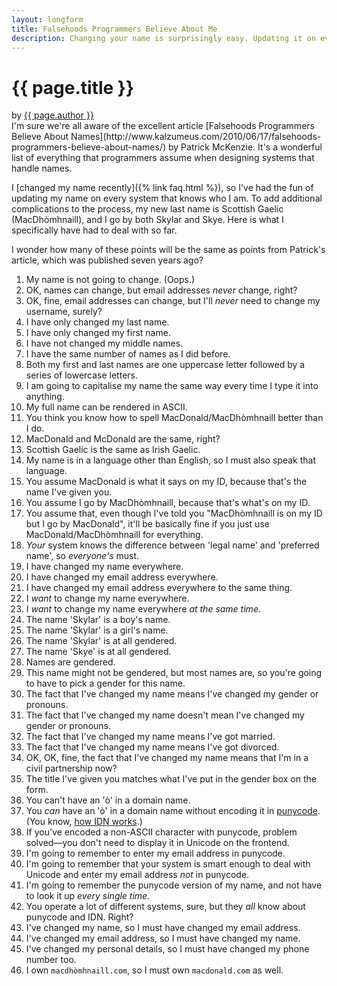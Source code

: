 ```yaml
---
layout: longform
title: Falsehoods Programmers Believe About Me
description: Changing your name is surprisingly easy. Updating it on every system is a real pain.
---
```

# {{ page.title }}
<div class="byline">by <a href="{% link index.html %}">{{ page.author }}</a></div>
I'm sure we're all aware of the excellent article [Falsehoods Programmers Believe About Names](http://www.kalzumeus.com/2010/06/17/falsehoods-programmers-believe-about-names/) by Patrick McKenzie. It's a wonderful list of everything that programmers assume when designing systems that handle names.

I [changed my name recently]({% link faq.html %}), so I've had the fun of updating my name on every system that knows who I am. To add additional complications to the process, my new last name is Scottish Gaelic (MacDhòmhnaill), and I go by both Skylar and Skye. Here is what I specifically have had to deal with so far.

I wonder how many of these points will be the same as points from Patrick's article, which was published seven years ago?

1. My name is not going to change. (Oops.)
2. OK, names can change, but email addresses _never_ change, right?
3. OK, fine, email addresses can change, but I'll _never_ need to change my username, surely?
4. I have only changed my last name.
5. I have only changed my first name.
6. I have not changed my middle names.
7. I have the same number of names as I did before.
8. Both my first and last names are one uppercase letter followed by a series of lowercase letters.
9. I am going to capitalise my name the same way every time I type it into anything.
10. My full name can be rendered in ASCII.
11. You think you know how to spell MacDonald/MacDhòmhnaill better than I do.
12. MacDonald and McDonald are the same, right?
13. Scottish Gaelic is the same as Irish Gaelic.
14. My name is in a language other than English, so I must also speak that language.
15. You assume MacDonald is what it says on my ID, because that's the name I've given you.
16. You assume I go by MacDhòmhnaill, because that's what's on my ID.
17. You assume that, even though I've told you "MacDhòmhnaill is on my ID but I go by MacDonald", it'll be basically fine if you just use MacDonald/MacDhòmhnaill for everything.
18. _Your_ system knows the difference between 'legal name' and 'preferred name', so _everyone's_ must.
19. I have changed my name everywhere.
20. I have changed my email address everywhere.
21. I have changed my email address everywhere to the same thing.
22. I _want_ to change my name everywhere.
23. I _want_ to change my name everywhere _at the same time_.
24. The name 'Skylar' is a boy's name.
25. The name 'Skylar' is a girl's name.
26. The name 'Skylar' is at all gendered.
27. The name 'Skye' is at all gendered.
28. Names are gendered.
29. This name might not be gendered, but most names are, so you're going to have to pick a gender for this name.
30. The fact that I've changed my name means I've changed my gender or pronouns.
31. The fact that I've changed my name doesn't mean I've changed my gender or pronouns.
32. The fact that I've changed my name means I've got married.
33. The fact that I've changed my name means I've got divorced.
34. OK, OK, fine, the fact that I've changed my name means that I'm in a civil partnership now?
35. The title I've given you matches what I've put in the gender box on the form.
36. You can't have an 'ò' in a domain name.
37. You _can_ have an 'ò' in a domain name without encoding it in [punycode](https://en.wikipedia.org/wiki/Punycode). (You know, [how IDN works](https://en.wikipedia.org/wiki/Internationalized_domain_name).)
38. If you've encoded a non-ASCII character with punycode, problem solved&mdash;you don't need to display it in Unicode on the frontend.
39. I'm going to remember to enter my email address in punycode.
40. I'm going to remember that your system is smart enough to deal with Unicode and enter my email address _not_ in punycode.
41. I'm going to remember the punycode version of my name, and not have to look it up _every single time_.
42. You operate a lot of different systems, sure, but they _all_ know about punycode and IDN. Right?
43. I've changed my name, so I must have changed my email address.
44. I've changed my email address, so I must have changed my name.
45. I've changed my personal details, so I must have changed my phone number too.
46. I own `macdhòmhnaill.com`, so I must own `macdonald.com` as well.
